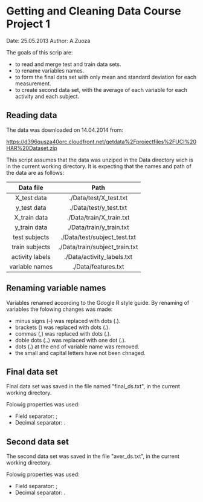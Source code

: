 Getting and Cleaning Data Course Project 1
============

Date: 25.05.2013
Author: A.Zuoza

The goals of this scrip are:
- to read and merge test and train data sets.
- to rename variables names.
- to form the final data set with only mean and standard deviation for each measurement.
- to create second data set, with the average of each variable for each activity and each subject.

Reading data
------------
The data was downloaded on 14.04.2014 from:

https://d396qusza40orc.cloudfront.net/getdata%2Fprojectfiles%2FUCI%20HAR%20Dataset.zip

This script assumes that the data was unziped in the Data directory wich is in the current working directory. It is expecting that the names and path of the data are as follows:

|Data file     | Path                   |
|:--------------:|:-----------------------:|
|X_test data   |./Data/test/X_test.txt  |
|y_test data   |./Data/test/y_test.txt  |
|X_train data  |./Data/train/X_train.txt|
|y_train data  |./Data/train/y_train.txt|
|test subjects |./Data/test/subject_test.txt|
|train subjects|./Data/train/subject_train.txt|
|activity labels|./Data/activity_labels.txt|
|variable names |./Data/features.txt|


Renaming variable names
-----------------------

Variables renamed according to the Google R style guide.
By renaming of variables the folowing changes was made:
- minus signs (-) was replaced with dots (.).
- brackets () was replaced with dots (.).
- commas (,) was replaced with dots (.). 
- doble dots (..) was replaced with one dot (.).
- dots (.) at the end of variable name was removed.
- the small and capital letters have not been chnaged.

Final data set
---------------

Final data set was saved in the file named "final_ds.txt", in the current working directory. 

Folowig properties was used:
- Field separator: ;
- Decimal separator: .

Second data set
---------------

The second data set was saved in the file "aver_ds.txt", in the current working directory.

Folowig properties was used:
- Field separator: ;
- Decimal separator: .